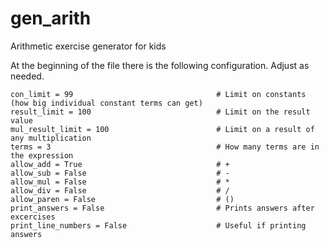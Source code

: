 # gen_arith
Arithmetic exercise generator for kids

At the beginning of the file there is the following configuration. Adjust as needed.

    con_limit = 99                                # Limit on constants (how big individual constant terms can get)
    result_limit = 100                            # Limit on the result value
    mul_result_limit = 100                        # Limit on a result of any multiplication
    terms = 3                                     # How many terms are in the expression
    allow_add = True                              # +
    allow_sub = False                             # -
    allow_mul = False                             # *
    allow_div = False                             # /
    allow_paren = False                           # ()
    print_answers = False                         # Prints answers after excercises
    print_line_numbers = False                    # Useful if printing answers


